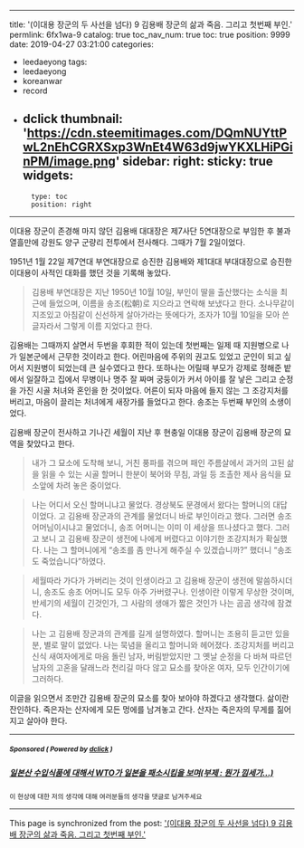 
---
title: '(이대용 장군의 두 사선을 넘다) 9 김용배 장군의 삶과 죽음. 그리고 첫번째 부인.'
permlink: 6fx1wa-9
catalog: true
toc_nav_num: true
toc: true
position: 9999
date: 2019-04-27 03:21:00
categories:
- leedaeyong
tags:
- leedaeyong
- koreanwar
- record
- dclick
thumbnail: 'https://cdn.steemitimages.com/DQmNUYttPwL2nEhCGRXSxp3WnEt4W63d9jwYKXLHiPGinPM/image.png'
sidebar:
    right:
        sticky: true
widgets:
    -
        type: toc
        position: right
---



이대용 장군이 존경해 마지 않던 김용배 대대장은 제7사단 5연대장으로 부임한 후 불과 열흘만에 강원도 양구 군량리 전투에서 전사해다. 그때가 7월 2일이었다. 

1951년 1월 22일 제7연대 부연대장으로 승진한 김용배와 제1대대 부대대장으로 승진한 이대용이 사적인 대화를 했던 것을 기록해 놓았다. 

> 김용배 부연대장은 지난 1950년 10월 10일, 부인이 딸을 출산했다는 소식을 최근에 들었으며, 이름을 송조(松朝)로 지으라고 연락해 보냈다고 한다. 소나무같이 지조있고 아침같이 신선하게 살아가라는 뜻에다가, 조자가 10월 10일을 모아 쓴 글자라서 그렇게 이름 지었다고 한다. 

김용배는 그때까지 살면서 두번을 후회한 적이 있는데 첫번째는 일제 때 지원병으로 나가 일본군에서 근무한 것이라고 한다. 어린마음에 주위의 권고도 있었고 군인이 되고 싶어서 지원병이 되었는데 큰 실수였다고 한다. 또하나는 어릴때 부모가 강제로 정해준 밭에서 일잘하고 집에서 무병이나 명주 잘 짜며 궁둥이가 커서 아이를 잘 낳은 그리고 순정을 가진 시골 처녀와 혼인을 한 것이었다. 어른이 되자 마음에 들지 않는 그 조강지처를 버리고, 마음이 끌리는 처녀에게 새장가를 들었다고 한다. 송조는 두번째 부인의 소생이었다. 

김용배 장군이 전사하고 기나긴 세월이 지난 후 현충일 이대용 장군이 김용배 장군의 묘역을 찾았다고 한다. 

> 내가 그 묘소에 도착해 보니, 거친 풍파를 겪으며 패인 주름살에서 과거의 고된 삶을 읽을 수 있는 시골 할머니 한분이 북어와 무침, 과일 등 조촐한 제사 음식을 묘소앞에 차려 놓은 중이었다. 

> 나는 어디서 오신 할머니냐고 물었다. 경상북도 문경에서 왔다는 할머니의 대답이었다. 고 김용배 장군과의 관계를 물었더니 바로 부인이라고 했다. 그러면 송조 어머님이시냐고 물었더니, 송조 어머니는 이미 이 세상을 뜨나셨다고 했다. 그러고 보니 고 김용배 장군이 생전에 나에게 버렸다고 이야기한 조강지처가 확실했다. 나는 그 할머니에게 “송조를 좀 만나게 해주실 수 있겠습니까?” 했더니 “송조도 죽었습니다”하였다.

> 세월따라 가다가 가버리는 것이 인생이라고 고 김용배 장군이 생전에 말씀하시더니, 송조도 송조 어머니도 모두 아주 가버렸구나. 인생이란 이렇게 무상한 것이며, 반세기의 세월이 긴것인가, 그 사람의 생애가 짧은 것인가 나는 곰곰 생각에 잠겼다. 

> 나는 고 김용배 장군과의 관계를 길게 설명하였다. 할머니는 조용히 듣고만 있을 분, 별로 말이 없었다. 나는 묵념을 올리고 할머니와 헤어졌다. 조강지처를 버리고 신식 새여자에게로 마음 돌린 남자, 버림받았지만 그 옛날 순정을 다 바쳐 따르던 남자의 고혼을 달래느라 천리길 마다 않고 묘소를 찾아온 여자, 모두 인간이기에 그러하다. 

이글을 읽으면서 조만간 김용배 장군의 묘소를 찾아 보아야 하겠다고 생각했다. 삶이란 잔인하다. 죽은자는 산자에게 모든 멍에를 남겨놓고 간다. 산자는 죽은자의 무게를 짊어지고 살아야 한다.


---

#####  <sub> **Sponsored ( Powered by [dclick](https://www.dclick.io) )** </sub>
##### [일본산 수입식품에 대해서 WTO가 일본을 패소시킴을 보며(부제 : 뭔가 낌세가...)](https://api.dclick.io/v1/c?x=eyJhbGciOiJIUzI1NiIsInR5cCI6IkpXVCJ9.eyJjIjoid2lzZG9tYW5kanVzdGljZSIsInMiOiI2Zngxd2EtOSIsImEiOlsidC0xNzk1Il0sInVybCI6Imh0dHBzOi8vc3RlZW1pdC5jb20va3IvQHNpbmRvamEvd3RvIiwiaWF0IjoxNTU2MzY3MjEyLCJleHAiOjE4NzE3MjcyMTJ9.8rvhaq4Kz7PqZ4-u70izcp_2pJiQhmoJcM9edZheTw0)
<sup>이 현상에 대한 저의 생각에 대해 여러분들의 생각을 댓글로 남겨주세요</sup>


- - -

This page is synchronized from the post: ['(이대용 장군의 두 사선을 넘다) 9 김용배 장군의 삶과 죽음. 그리고 첫번째 부인.'](https://steemit.com/@wisdomandjustice/6fx1wa-9)

